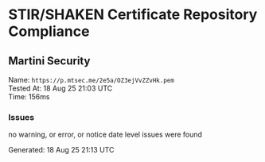 # STIR/SHAKEN Certificate Repository Compliance

## Martini Security

Name: `https://p.mtsec.me/2e5a/OZ3ejVvZZvHk.pem`\
Tested At: 18 Aug 25 21:03 UTC\
Time: 156ms

### Issues

no warning, or error, or notice date level issues were found

Generated: 18 Aug 25 21:13 UTC